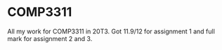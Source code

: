 # COMP3311

All my work for COMP3311 in 20T3.
Got 11.9/12 for assignment 1 and full mark for assignment 2 and 3.

